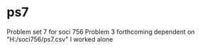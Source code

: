 # ps7
Problem set 7 for soci 756 
Problem 3 forthcoming 
dependent on "H:/soci756/ps7.csv"
I worked alone
